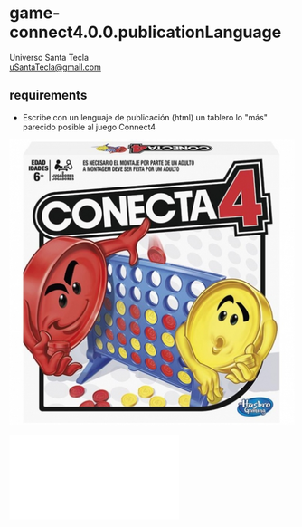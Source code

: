 # game-connect4.0.0.publicationLanguage
Universo Santa Tecla  
[uSantaTecla@gmail.com](mailto:uSantaTecla@gmail.com)  
  
## requirements 

* Escribe con un lenguaje de publicación (html) un tablero lo "más" parecido posible al juego Connect4

![connect4](../0.0.publicationLanguage/image/conecta4.jpg) 

![](tablero%20de%20Connect%204%20en%20HTML.txt)

